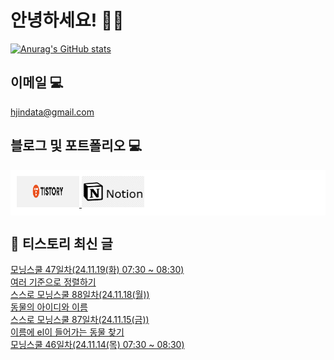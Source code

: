 # 안녕하세요! 🙋‍♂️

[![Anurag's GitHub stats](https://github-readme-stats.vercel.app/api?username=HGJin)](https://github.com/anuraghazra/github-readme-stats)
<!--
[![Top Langs](https://github-readme-stats.vercel.app/api/top-langs/?username=HGJin&layout=compact&hide=r,jupyter%20notebook,c%23&exclude_repo=roharui.github.io)](https://github.com/anuraghazra/github-readme-stats)
-->
<!--
## 이런 환경에 익숙해요✍🏼

## 언어

<p>
  <img alt="" src= "https://img.shields.io/badge/JavaScript-F7DF1E?style=flat-square&logo=JavaScript&logoColor=white"/> 
  <img alt="" src= "https://img.shields.io/badge/TypeScript-black?logo=typescript&logoColor=blue"/>
</p>
-->
## 이메일 💻

hjindata@gmail.com

## 블로그 및 포트폴리오 💻

<div style="display: flex; flex-direction: row;background-color: white;padding: 10px;">
    <div style="margin-right: 10px;">
        <a href="https://hjindata.tistory.com/">
            <img src="https://github.com/HGJin/tistory/blob/main/logo/tistory1.png?raw=true" width="100" height="50" />
        </a>
        <a href="https://adventurous-pamphlet-28c.notion.site/DA-Data-Analyst-d609592479e144c9ba8ea716122ef05c/">
            <img src="https://github.com/HGJin/tistory/blob/e35e6767cef7d139a31c75581ae47e5a76940263/logo/notion.png?raw=true" width="100" height="50" />
        </a>
    </div>
</div>

## 📝 티스토리 최신 글

<a href=https://hjindata.tistory.com/411>모닝스쿨 47일차(24.11.19(화) 07:30 ~ 08:30)</a></br><a href=https://hjindata.tistory.com/406>여러 기준으로 정렬하기</a></br><a href=https://hjindata.tistory.com/405>스스로 모닝스쿨 88일차(24.11.18(월))</a></br><a href=https://hjindata.tistory.com/400>동물의 아이디와 이름</a></br><a href=https://hjindata.tistory.com/404>스스로 모닝스쿨 87일차(24.11.15(금))</a></br><a href=https://hjindata.tistory.com/399>이름에 el이 들어가는 동물 찾기</a></br><a href=https://hjindata.tistory.com/403>모닝스쿨 46일차(24.11.14(목) 07:30 ~ 08:30)</a></br>